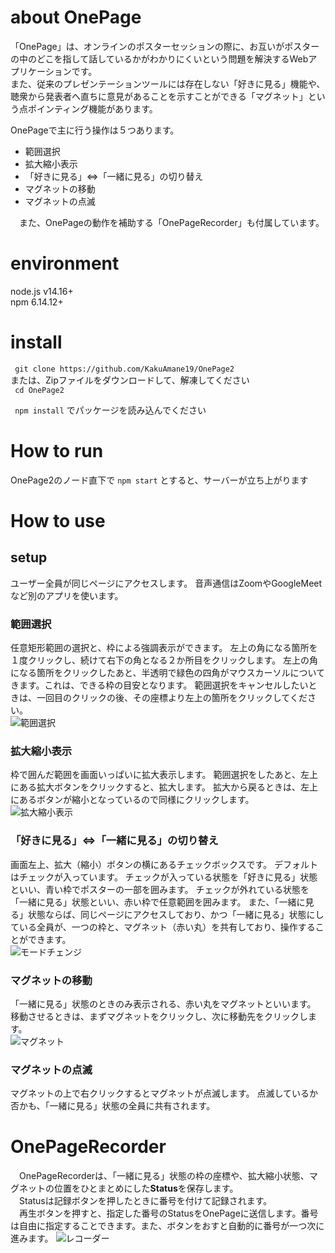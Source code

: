 # about OnePage
 「OnePage」は、オンラインのポスターセッションの際に、お互いがポスターの中のどこを指して話しているかがわかりにくいという問題を解決するWebアプリケーションです。  
 また、従来のプレゼンテーションツールには存在しない「好きに見る」機能や、聴衆から発表者へ直ちに意見があることを示すことができる「マグネット」という点ポインティング機能があります。  
 
 OnePageで主に行う操作は５つあります。
 - 範囲選択
 - 拡大縮小表示
 - 「好きに見る」⇔「一緒に見る」の切り替え
 - マグネットの移動
 - マグネットの点滅

　また、OnePageの動作を補助する「OnePageRecorder」も付属しています。

# environment
 node.js v14.16+  
 npm 6.14.12+

# install
`` git clone https://github.com/KakuAmane19/OnePage2``  
または、Zipファイルをダウンロードして、解凍してください  
`` cd OnePage2``   

`` npm install`` でパッケージを読み込んでください

# How to run
OnePage2のノード直下で
``npm start``
とすると、サーバーが立ち上がります 

# How to use

## setup
ユーザー全員が同じページにアクセスします。
音声通信はZoomやGoogleMeetなど別のアプリを使います。

### 範囲選択
任意矩形範囲の選択と、枠による強調表示ができます。
左上の角になる箇所を１度クリックし、続けて右下の角となる２か所目をクリックします。
左上の角になる箇所をクリックしたあと、半透明で緑色の四角がマウスカーソルについてきます。これは、できる枠の目安となります。
範囲選択をキャンセルしたいときは、一回目のクリックの後、その座標より左上の箇所をクリックしてください。  
![範囲選択](https://github.com/KakuAmane19/imagesGarage/blob/main/OnePage-1.png)

### 拡大縮小表示
枠で囲んだ範囲を画面いっぱいに拡大表示します。
範囲選択をしたあと、左上にある拡大ボタンをクリックすると、拡大します。
拡大から戻るときは、左上にあるボタンが縮小となっているので同様にクリックします。  
![拡大縮小表示](https://github.com/KakuAmane19/imagesGarage/blob/main/OnePage-2.png)

### 「好きに見る」⇔「一緒に見る」の切り替え
画面左上、拡大（縮小）ボタンの横にあるチェックボックスです。
デフォルトはチェックが入っています。
チェックが入っている状態を「好きに見る」状態といい、青い枠でポスターの一部を囲みます。
チェックが外れている状態を「一緒に見る」状態といい、赤い枠で任意範囲を囲みます。
また、「一緒に見る」状態ならば、同じページにアクセスしており、かつ「一緒に見る」状態にしている全員が、一つの枠と、マグネット（赤い丸）を共有しており、操作することができます。  
![モードチェンジ](https://github.com/KakuAmane19/imagesGarage/blob/main/OnePage-3.png)

### マグネットの移動
「一緒に見る」状態のときのみ表示される、赤い丸をマグネットといいます。
移動させるときは、まずマグネットをクリックし、次に移動先をクリックします。  
![マグネット](https://github.com/KakuAmane19/imagesGarage/blob/main/OnePage-4.png)

### マグネットの点滅
マグネットの上で右クリックするとマグネットが点滅します。
点滅しているか否かも、「一緒に見る」状態の全員に共有されます。

# OnePageRecorder
　OnePageRecorderは、「一緒に見る」状態の枠の座標や、拡大縮小状態、マグネットの位置をひとまとめにした**Status**を保存します。  
　Statusは記録ボタンを押したときに番号を付けて記録されます。  
　再生ボタンを押すと、指定した番号のStatusをOnePageに送信します。番号は自由に指定することできます。また、ボタンをおすと自動的に番号が一つ次に進みます。
![レコーダー](https://github.com/KakuAmane19/imagesGarage/blob/main/OnePage-Ex2.png)
